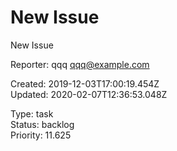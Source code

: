 # New Issue

New Issue

Reporter: qqq <qqq@example.com>  

Created: 2019-12-03T17:00:19.454Z  
Updated: 2020-02-07T12:36:53.048Z

Type: task  
Status: backlog  
Priority: 11.625
